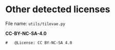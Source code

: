 # Other detected licenses
File name: `utils/tilevae.py`

**CC-BY-NC-SA-4.0**
```
#   @License: CC BY-NC-SA 4.0
```
